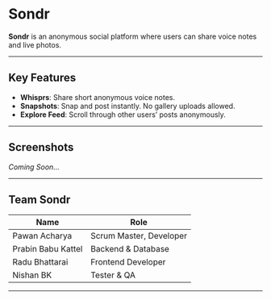 # Sondr

**Sondr** is an anonymous social platform where users can share voice notes and live photos.

---

## Key Features

- **Whisprs**: Share short anonymous voice notes.
- **Snapshots**: Snap and post instantly. No gallery uploads allowed.
- **Explore Feed**: Scroll through other users’ posts anonymously.

---

## Screenshots
*Coming Soon…*

---

## Team Sondr

| Name               | Role                       |
|--------------------|----------------------------|
| Pawan Acharya      | Scrum Master, Developer    |
| Prabin Babu Kattel | Backend & Database         |
| Radu Bhattarai     | Frontend Developer         |
| Nishan BK          | Tester & QA                |

---

